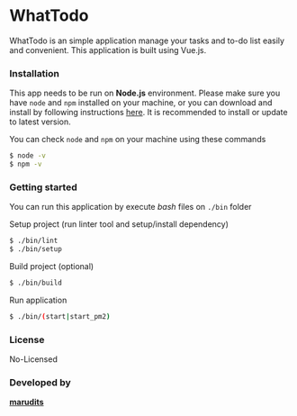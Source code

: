 # WhatTodo

WhatTodo is an simple application manage your tasks and to-do list easily and convenient. This application is built using Vue.js.

### Installation

This app needs to be run on **Node.js** environment. Please make sure you have `node` and `npm` installed on your machine, or you can download and install by following instructions [here](https://docs.npmjs.com/downloading-and-installing-node-js-and-npm). It is recommended to install or update to latest version.

You can check `node` and `npm` on your machine using these commands

```sh
$ node -v
$ npm -v
```

### Getting started

You can run this application by execute *bash* files on `./bin` folder

Setup project (run linter tool and setup/install dependency)
```sh
$ ./bin/lint
$ ./bin/setup
```

Build project (optional)
```sh
$ ./bin/build
```

Run application
```sh
$ ./bin/(start|start_pm2)
```

### License
No-Licensed

### Developed by
[**marudits**](mailto:marudits@gmail.com)
